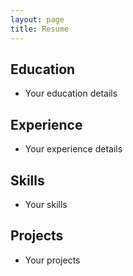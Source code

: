 ```yaml
---
layout: page
title: Resume
---
```


## Education
- Your education details

## Experience
- Your experience details

## Skills
- Your skills

## Projects
- Your projects